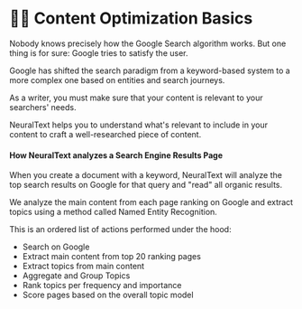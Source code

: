 # 👩🏫 Content Optimization Basics

Nobody knows precisely how the Google Search algorithm works. But one thing is for sure: Google tries to satisfy the user.

Google has shifted the search paradigm from a keyword-based system to a more complex one based on entities and search journeys.

As a writer, you must make sure that your content is relevant to your searchers' needs.

NeuralText helps you to understand what's relevant to include in your content to craft a well-researched piece of content.

#### How NeuralText analyzes a Search Engine Results Page

When you create a document with a keyword, NeuralText will analyze the top search results on Google for that query and "read" all organic results.

We analyze the main content from each page ranking on Google and extract topics using a method called Named Entity Recognition.

This is an ordered list of actions performed under the hood:

* Search on Google
* Extract main content from top 20 ranking pages
* Extract topics from main content
* Aggregate and Group Topics
* Rank topics per frequency and importance
* Score pages based on the overall topic model
